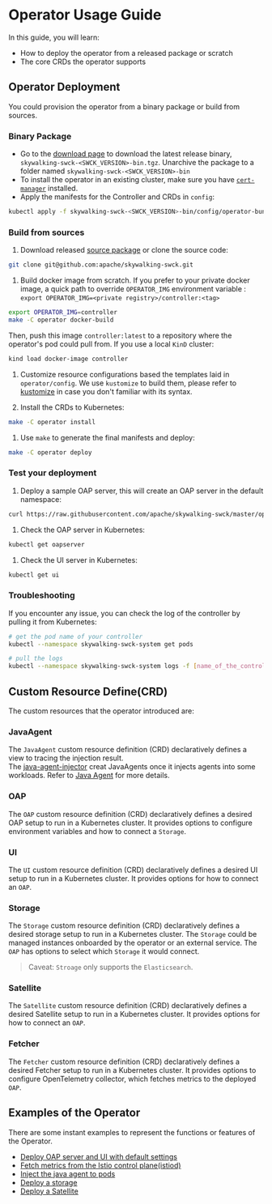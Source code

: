 # Operator Usage Guide

In this guide, you will learn:

* How to deploy the operator from a released package or scratch
* The core CRDs the operator supports

## Operator Deployment

You could provision the operator from a binary package or build from sources.

### Binary Package

* Go to the [download page](https://skywalking.apache.org/downloads/#SkyWalkingCloudonKubernetes) to download the latest release binary, `skywalking-swck-<SWCK_VERSION>-bin.tgz`. Unarchive the package to
a folder named `skywalking-swck-<SWCK_VERSION>-bin`
* To install the operator in an existing cluster, make sure you have [`cert-manager`](https://cert-manager.io/docs/installation/) installed.
* Apply the manifests for the Controller and CRDs in `config`:

```sh
kubectl apply -f skywalking-swck-<SWCK_VERSION>-bin/config/operator-bundle.yaml
```

### Build from sources

1.  Download released [source package](https://skywalking.apache.org/downloads/#SkyWalkingCloudonKubernetes) or clone the source code:

```sh
git clone git@github.com:apache/skywalking-swck.git
```

1. Build docker image from scratch. If you prefer to your private
docker image, a quick path to override `OPERATOR_IMG` environment variable : `export OPERATOR_IMG=<private registry>/controller:<tag>`

```sh
export OPERATOR_IMG=controller
make -C operator docker-build
```

Then, push this image `controller:latest` to a repository where the operator's pod could pull from.
If you use a local `KinD` cluster:

```sh
kind load docker-image controller
```

1. Customize resource configurations based the templates laid in `operator/config`. We use `kustomize` to build them, please refer to [kustomize](https://kustomize.io/) in case you don't familiar with its syntax.

1. Install the CRDs to Kubernetes:

```sh
make -C operator install
```

1. Use `make` to generate the final manifests and deploy:

```sh
make -C operator deploy
```

### Test your deployment

1. Deploy a sample OAP server, this will create an OAP server in the default namespace:

```sh
curl https://raw.githubusercontent.com/apache/skywalking-swck/master/operator/config/samples/default.yaml | kubectl apply -f -
```

1. Check the OAP server in Kubernetes:

```sh
kubectl get oapserver
```

1. Check the UI server in Kubernetes:

```sh
kubectl get ui
```

### Troubleshooting

If you encounter any issue, you can check the log of the controller by pulling it from Kubernetes:

```sh
# get the pod name of your controller
kubectl --namespace skywalking-swck-system get pods

# pull the logs
kubectl --namespace skywalking-swck-system logs -f [name_of_the_controller_pod]
```

## Custom Resource Define(CRD)

The custom resources that the operator introduced are:

### JavaAgent

The `JavaAgent` custom resource definition (CRD) declaratively defines a view to tracing the injection result.  
The [java-agent-injector](java-agent-injector.md) creat JavaAgents once it injects agents into some workloads.
Refer to [Java Agent](./javaagent.md) for more details.

### OAP

The `OAP` custom resource definition (CRD) declaratively defines a desired OAP setup to run in a Kubernetes cluster.
It provides options to configure environment variables and how to connect a `Storage`.

### UI

The `UI` custom resource definition (CRD) declaratively defines a desired UI setup to run in a Kubernetes cluster.
It provides options for how to connect an `OAP`.

### Storage

The `Storage` custom resource definition (CRD) declaratively defines a desired storage setup to run in a Kubernetes cluster.
The `Storage` could be managed instances onboarded by the operator or an external service. The `OAP` has options to select
which `Storage` it would connect.

> Caveat: `Stroage` only supports the `Elasticsearch`.

### Satellite

The `Satellite` custom resource definition (CRD) declaratively defines a desired Satellite setup to run in a Kubernetes cluster.
It provides options for how to connect an `OAP`.

### Fetcher

The `Fetcher` custom resource definition (CRD) declaratively defines a desired Fetcher setup to run in a Kubernetes cluster.
It provides options to configure OpenTelemetry collector, which fetches metrics to the deployed `OAP`.

## Examples of the Operator

There are some instant examples to represent the functions or features of the Operator.

* [Deploy OAP server and UI with default settings](./examples/default-backend.md)
* [Fetch metrics from the Istio control plane(istiod)](./examples/istio-controlplane.md)
* [Inject the java agent to pods](./examples/java-agent-injector-usage.md)
* [Deploy a storage](./examples/storage.md)
* [Deploy a Satellite](./examples/satellite.md)
